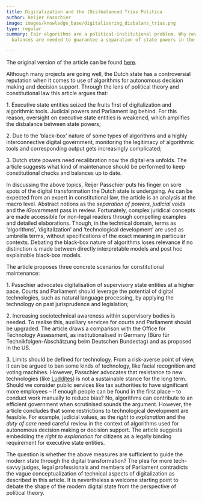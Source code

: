 ```yaml
---
title: Digitalization and the (Dis)balanced Trias Politica
author: Reijer Passchier
image: images/knowledge_base/digitalisering_disbalans_trias.png
type: regular
summary: Fair algorithms are a political-institutional problem. Why new checks and
  balances are needed to guarantee a separation of state powers in the digital era.

---
```

The original version of the article can be found [here](https://www.universiteitleiden.nl/binaries/content/assets/rechtsgeleerdheid/instituut-voor-publiekrecht/staats--en-bestuursrecht/digitalisering-en-de-disbalans-binnen-de-trias-politica.pdf "here"). 

Although many projects are going well, the Dutch state has a controversial reputation when it comes to use of algorithms for autonomous decision making and decision support. Through the lens of political theory and constitutional law this article argues that:

1\. Executive state entities seized the fruits first of digitalization and algorithmic tools. Judicial powers and Parliament lag behind. For this reason, oversight on executive state entities is weakened, which amplifies the disbalance between state powers;

2\. Due to the ‘black-box’ nature of some types of algorithms and a highly interconnective digital government, monitoring the legitimacy of algorithmic tools and corresponding output gets increasingly complicated;

3\. Dutch state powers need recalibration now the digital era unfolds. The article suggests what kind of maintenance should be performed to keep constitutional checks and balances up to date.

In discussing the above topics, Reijer Passchier puts his finger on sore spots of the digital transformation the Dutch state is undergoing. As can be expected from an expert in constitutional law, the article is an analysis at the macro level. Abstract notions as the _separation of powers_, _judicial voids_ and the _iGovernment_ pass in review. Fortunately, complex juridical concepts are made accessible for non-legal readers through compelling examples and detailed elaborations. Though, in the technical domain, terms as ‘algorithms’, ‘digitalization’ and ‘technological development’ are used as umbrella terms, without specifications of the exact meaning in particular contexts. Debating the black-box nature of algorithms loses relevance if no distinction is made between directly interpretable models and post hoc explainable black-box models.

The article proposes three concrete scenarios for constitutional maintenance:

1\. Passchier advocates digitalisation of supervisory state entities at a higher pace. Courts and Parliament should leverage the potential of digital technologies, such as natural language processing, by applying the technology on past jurisprudence and legislation;

2\. Increasing sociotechnical awareness within supervisory bodies is needed. To realise this, auxiliary services for courts and Parliament should be upgraded. The article draws a comparison with the Office for Technology Assessment, as institutionalised in Germany (Büro für Technikfolgen-Abschätzung beim Deutschen Bundestag) and as proposed in the US.

3\. Limits should be defined for technology. From a risk-averse point of view, it can be argued to ban some kinds of technology, like facial recognition and voting machines. However, Passchier advocates that resistance to new technologies (like [Luddites](https://en.wikipedia.org/wiki/Luddite)) is not a sustainable stance for the long term. Should we consider public services like tax authorities to have significant more employees – if enough people can be found in the first place – to conduct work manually to reduce bias? No, algorithms can contribute to an efficient government when scrutinised sounds the argument. However, the article concludes that some restrictions to technological development are feasible. For example, judicial values, as the _right to explanation_ and the _duty of care_ need careful review in the context of algorithms used for autonomous decision making or decision support. The article suggests embedding the _right to explanation_ for citizens as a legally binding requirement for executive state entities.

The question is whether the above measures are sufficient to guide the modern state through the digital transformation? The plea for more tech-savvy judges, legal professionals and members of Parliament contradicts the vague conceptualization of technical aspects of digitalization as described in this article. It is nevertheless a welcome starting point to debate the shape of the modern digital state from the perspective of political theory.